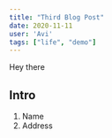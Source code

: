 ```yaml
---
title: "Third Blog Post"
date: 2020-11-11
user: 'Avi'
tags: ["life", "demo"]
---
```


Hey there

## Intro
1. Name
2. Address
